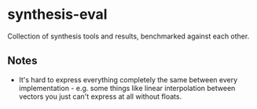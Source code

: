 # synthesis-eval
Collection of synthesis tools and results, benchmarked against each other.

## Notes

* It's hard to express everything completely the same between every
  implementation - e.g. some things like linear interpolation between vectors
  you just can't express at all without floats.
